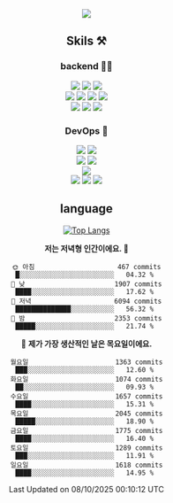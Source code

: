 <div align="center">

<a href="https://hhpluscertificateofcompletion.oopy.io/">
  <img src="https://static.spartacodingclub.kr/hanghae99/plus/completion/badge_black.svg" />
</a>

## Skils ⚒️

### backend 🧑‍💻
  
<img src="https://img.shields.io/badge/Java-FF6600?style=flat-square&logo=buymeacoffee&logoColor=white"/>
<img src="https://img.shields.io/badge/Go-0099FF?style=flat-square&logo=go&logoColor=white"/>
<img src="https://img.shields.io/badge/Kotlin-7F52FF?style=flat-square&logo=kotlin&logoColor=white"/>
  
  
<br />
  
<img src="https://img.shields.io/badge/Spring-339933?style=flat-square&logo=Spring&logoColor=white"/>
<img src="https://img.shields.io/badge/Spring Boot-339933?style=flat-square&logo=Spring Boot&logoColor=white"/>
<img src="https://img.shields.io/badge/Spring Security-339933?style=flat-square&logo=Spring Security&logoColor=white"/>
  
<img src="https://img.shields.io/badge/Spring Data JPA-339933?style=flat-square&logo=Hibernate&logoColor=white"/>

<br />
  
  <img src="https://img.shields.io/badge/mysql-0099FF?style=flat-square&logo=mysql&logoColor=white"/>
  <img src="https://img.shields.io/badge/mariadb-0099FF?style=flat-square&logo=mariadb&logoColor=white"/>
  <img src="https://img.shields.io/badge/mongoDB-47A248?style=flat-square&logo=mongodb&logoColor=white"/>
  
  
### DevOps 🚀
  
  <img src="https://img.shields.io/badge/docker-2496ED?style=flat-square&logo=docker&logoColor=white"/>
  <img src="https://img.shields.io/badge/kubernetes-326CE5?style=flat-square&logo=kubernetes&logoColor=white"/>
  
  <br />
  
  <img src="https://img.shields.io/badge/Github Actions-2088FF?style=flat-square&logo=githubactions&logoColor=white"/>
  <img src="https://img.shields.io/badge/Jenkins-D24939?style=flat-square&logo=jenkins&logoColor=white"/>
  
  
  <br />
  <img src="https://img.shields.io/badge/terraform-7B42BC?style=flat-square&logo=terraform&logoColor=white"/>
  
  <br />
  <img src="https://img.shields.io/badge/Amazon AWS-232F3E?style=flat-square&logo=Amazon AWS&logoColor=white"/>

  <img src="https://img.shields.io/badge/GCP-4285F4?style=flat-square&logo=googlecloud&logoColor=white"/>
  <img src="https://img.shields.io/badge/NCP-03C75A?style=flat-square&logo=naver&logoColor=white"/>
  
  
## language

[![Top Langs](https://github-readme-stats.vercel.app/api/top-langs/?username=zxcv9203&hide=html&exclude_repo=zxcv9203.github.io,golB&theme=grate-gatsby)](https://github.com/zxcv9203/github-readme-stats)
  
<!--START_SECTION:waka-->
**저는 저녁형 인간이에요. 🦉** 

```text
🌞 아침                     467 commits         █░░░░░░░░░░░░░░░░░░░░░░░░   04.32 % 
🌆 낮　                     1907 commits        ████░░░░░░░░░░░░░░░░░░░░░   17.62 % 
🌃 저녁                     6094 commits        ██████████████░░░░░░░░░░░   56.32 % 
🌙 밤　                     2353 commits        █████░░░░░░░░░░░░░░░░░░░░   21.74 % 
```
📅 **제가 가장 생산적인 날은 목요일이에요.** 

```text
월요일                      1363 commits        ███░░░░░░░░░░░░░░░░░░░░░░   12.60 % 
화요일                      1074 commits        ██░░░░░░░░░░░░░░░░░░░░░░░   09.93 % 
수요일                      1657 commits        ████░░░░░░░░░░░░░░░░░░░░░   15.31 % 
목요일                      2045 commits        █████░░░░░░░░░░░░░░░░░░░░   18.90 % 
금요일                      1775 commits        ████░░░░░░░░░░░░░░░░░░░░░   16.40 % 
토요일                      1289 commits        ███░░░░░░░░░░░░░░░░░░░░░░   11.91 % 
일요일                      1618 commits        ████░░░░░░░░░░░░░░░░░░░░░   14.95 % 
```



 Last Updated on 08/10/2025 00:10:12 UTC
<!--END_SECTION:waka-->
  
</div>

